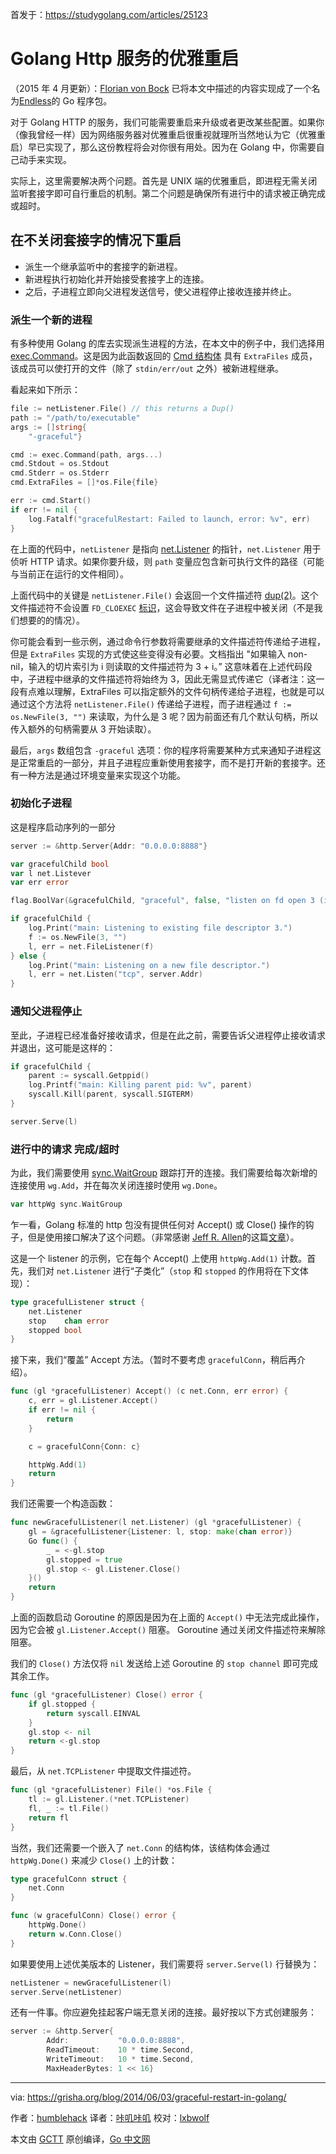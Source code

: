 首发于：https://studygolang.com/articles/25123

# Golang Http 服务的优雅重启

（2015 年 4 月更新）：[Florian von Bock](https://github.com/fvbock) 已将本文中描述的内容实现成了一个名为[Endless](https://github.com/fvbock/endless)的 Go 程序包。

对于 Golang HTTP 的服务，我们可能需要重启来升级或者更改某些配置。如果你（像我曾经一样）因为网络服务器对优雅重启很重视就理所当然地认为它（优雅重启）早已实现了，那么这份教程将会对你很有用处。因为在 Golang 中，你需要自己动手来实现。

实际上，这里需要解决两个问题。首先是 UNIX 端的优雅重启，即进程无需关闭监听套接字即可自行重启的机制。第二个问题是确保所有进行中的请求被正确完成或超时。

## 在不关闭套接字的情况下重启

- 派生一个继承监听中的套接字的新进程。
- 新进程执行初始化并开始接受套接字上的连接。
- 之后，子进程立即向父进程发送信号，使父进程停止接收连接并终止。

### 派生一个新的进程

有多种使用 Golang 的库去实现派生进程的方法，在本文中的例子中，我们选择用 [exec.Command](https://golang.org/pkg/os/exec/#Command)。这是因为此函数返回的 [Cmd 结构体](https://golang.org/pkg/os/exec/#Cmd) 具有 `ExtraFiles` 成员，该成员可以使打开的文件（除了 `stdin/err/out` 之外）被新进程继承。

看起来如下所示：

```go
file := netListener.File() // this returns a Dup()
path := "/path/to/executable"
args := []string{
    "-graceful"}

cmd := exec.Command(path, args...)
cmd.Stdout = os.Stdout
cmd.Stderr = os.Stderr
cmd.ExtraFiles = []*os.File{file}

err := cmd.Start()
if err != nil {
    log.Fatalf("gracefulRestart: Failed to launch, error: %v", err)
}
```

在上面的代码中，`netListener` 是指向 [net.Listener](https://golang.org/pkg/net/#Listener) 的指针，`net.Listener` 用于侦听 HTTP 请求。如果你要升级，则 `path` 变量应包含新可执行文件的路径（可能与当前正在运行的文件相同）。

上面代码中的关键是 `netListener.File()` 会返回一个文件描述符 [dup(2)](https://pubs.opengroup.org/onlinepubs/009695399/functions/dup.html)。这个文件描述符不会设置 `FD_CLOEXEC` [标识](https://pubs.opengroup.org/onlinepubs/009695399/functions/fcntl.html)，这会导致文件在子进程中被关闭（不是我们想要的的情况）。

你可能会看到一些示例，通过命令行参数将需要继承的文件描述符传递给子进程，但是 `ExtraFiles` 实现的方式使这些变得没有必要。文档指出 "如果输入 non-nil，输入的切片索引为 i 则读取的文件描述符为 3 + i。” 这意味着在上述代码段中，子进程中继承的文件描述符将始终为 3，因此无需显式传递它（译者注：这一段有点难以理解，ExtraFiles 可以指定额外的文件句柄传递给子进程，也就是可以通过这个方法将 `netListener.File()` 传递给子进程，而子进程通过 `f := os.NewFile(3, "")` 来读取，为什么是 3 呢？因为前面还有几个默认句柄，所以传入额外的句柄需要从 3 开始读取）。

最后，`args` 数组包含 `-graceful` 选项：你的程序将需要某种方式来通知子进程这是正常重启的一部分，并且子进程应重新使用套接字，而不是打开新的套接字。还有一种方法是通过环境变量来实现这个功能。

### 初始化子进程

这是程序启动序列的一部分

```go
server := &http.Server{Addr: "0.0.0.0:8888"}

var gracefulChild bool
var l net.Listever
var err error

flag.BoolVar(&gracefulChild, "graceful", false, "listen on fd open 3 (internal use only)")

if gracefulChild {
    log.Print("main: Listening to existing file descriptor 3.")
    f := os.NewFile(3, "")
    l, err = net.FileListener(f)
} else {
    log.Print("main: Listening on a new file descriptor.")
    l, err = net.Listen("tcp", server.Addr)
}
```

### 通知父进程停止

至此，子进程已经准备好接收请求，但是在此之前，需要告诉父进程停止接收请求并退出，这可能是这样的：

```go
if gracefulChild {
    parent := syscall.Getppid()
    log.Printf("main: Killing parent pid: %v", parent)
    syscall.Kill(parent, syscall.SIGTERM)
}

server.Serve(l)
```

### 进行中的请求 完成/超时

为此，我们需要使用 [sync.WaitGroup](https://golang.org/pkg/sync/#WaitGroup) 跟踪打开的连接。我们需要给每次新增的连接使用 `wg.Add`，并在每次关闭连接时使用 `wg.Done`。

```go
var httpWg sync.WaitGroup
```

乍一看，Golang 标准的 http 包没有提供任何对 Accept() 或 Close() 操作的钩子，但是使用接口解决了这个问题。（非常感谢 [Jeff R. Allen](http://nella.org/jra/)的这篇[文章](http://blog.nella.org/zero-downtime-upgrades-of-tcp-servers-in-go/)）。

这是一个 listener 的示例，它在每个 Accept() 上使用 `httpWg.Add(1)` 计数。首先，我们对 `net.Listener` 进行“子类化”（`stop` 和 `stopped` 的作用将在下文体现）：

```go
type gracefulListener struct {
    net.Listener
    stop    chan error
    stopped bool
}
```

接下来，我们“覆盖” Accept 方法。（暂时不要考虑 `gracefulConn`，稍后再介绍）。

```go
func (gl *gracefulListener) Accept() (c net.Conn, err error) {
    c, err = gl.Listener.Accept()
    if err != nil {
        return
    }

    c = gracefulConn{Conn: c}

    httpWg.Add(1)
    return
}
```

我们还需要一个构造函数：

```go
func newGracefulListener(l net.Listener) (gl *gracefulListener) {
    gl = &gracefulListener{Listener: l, stop: make(chan error)}
    Go func() {
        _ = <-gl.stop
        gl.stopped = true
        gl.stop <- gl.Listener.Close()
    }()
    return
}
```

上面的函数启动 Goroutine 的原因是因为在上面的 `Accept()` 中无法完成此操作，因为它会被 `gl.Listener.Accept()` 阻塞。 Goroutine 通过关闭文件描述符来解除阻塞。

我们的 `Close()` 方法仅将 `nil` 发送给上述 Goroutine 的 `stop channel` 即可完成其余工作。

```go
func (gl *gracefulListener) Close() error {
    if gl.stopped {
        return syscall.EINVAL
    }
    gl.stop <- nil
    return <-gl.stop
}
```

最后，从 `net.TCPListener` 中提取文件描述符。

```go
func (gl *gracefulListener) File() *os.File {
    tl := gl.Listener.(*net.TCPListener)
    fl, _ := tl.File()
    return fl
}
```

当然，我们还需要一个嵌入了 `net.Conn` 的结构体，该结构体会通过 `httpWg.Done()` 来减少 `Close()` 上的计数：

```go
type gracefulConn struct {
    net.Conn
}

func (w gracefulConn) Close() error {
    httpWg.Done()
    return w.Conn.Close()
}
```

如果要使用上述优美版本的 Listener，我们需要将 `server.Serve(l)` 行替换为：

```go
netListener = newGracefulListener(l)
server.Serve(netListener)
```

还有一件事。你应避免挂起客户端无意关闭的连接。最好按以下方式创建服务：

```go
server := &http.Server{
        Addr:           "0.0.0.0:8888",
        ReadTimeout:    10 * time.Second,
        WriteTimeout:   10 * time.Second,
        MaxHeaderBytes: 1 << 16}
```

---

via: https://grisha.org/blog/2014/06/03/graceful-restart-in-golang/

作者：[humblehack](https://twitter.com/humblehack)
译者：[咔叽咔叽](https://github.com/watermelo)
校对：[lxbwolf](https://github.com/lxbwolf)

本文由 [GCTT](https://github.com/studygolang/GCTT) 原创编译，[Go 中文网](https://studygolang.com)
